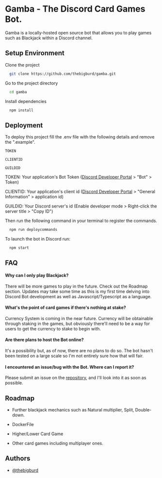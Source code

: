 
# Gamba - The Discord Card Games Bot.

Gamba is a locally-hosted open source bot that allows you to play games such as Blackjack within a Discord channel. 

## Setup Environment

Clone the project

```bash
  git clone https://github.com/thebigburd/gamba.git
```

Go to the project directory

```bash
  cd gamba
```

Install dependencies

```bash
  npm install
```


## Deployment

To deploy this project fill the .env file with the following details and remove the ".example".

`TOKEN`

`CLIENTID`

`GUILDID`


TOKEN: Your application's Bot Token ([Discord Developer Portal](https://discord.com/developers/applications) > "Bot" > Token)

CLIENTID: Your application's client id ([Discord Developer Portal](https://discord.com/developers/applications) > "General Information" > application id)

GUILDID: Your Discord server's id (Enable developer mode > Right-click the server title > "Copy ID")


Then run the following command in your terminal to register the commands.

```bash
  npm run deploycommands
```

To launch the bot in Discord run:

```bash
  npm start
```

## FAQ


#### Why can I only play Blackjack?

There will be more games to play in the future. Check out the Roadmap section. Updates may take some time as this is my first time delving into Discord Bot development as well as Javascript/Typescript as a language.

#### What's the point of card games if there's nothing at stake?

Currency System is coming in the near future. Currency will be obtainable through staking in the games, but obviously there'll need to be a way for users to get the currency to stake to begin with. 

#### Are there plans to host the Bot online?

It's a possibility but, as of now, there are no plans to do so. The bot hasn't been tested on a large scale so I'm not entirely sure how that will fair.

#### I encountered an issue/bug with the Bot. Where can I report it?

Please submit an issue on the [repository](https://github.com/thebigburd/gamba/issues), and I'll look into it as soon as possible.

## Roadmap

- Further blackjack mechanics such as Natural multiplier, Split, Double-down.

- DockerFile 

- Higher/Lower Card Game

- Other card games including multiplayer ones.


## Authors

- [@thebigburd](https://github.com/thebigburd)

